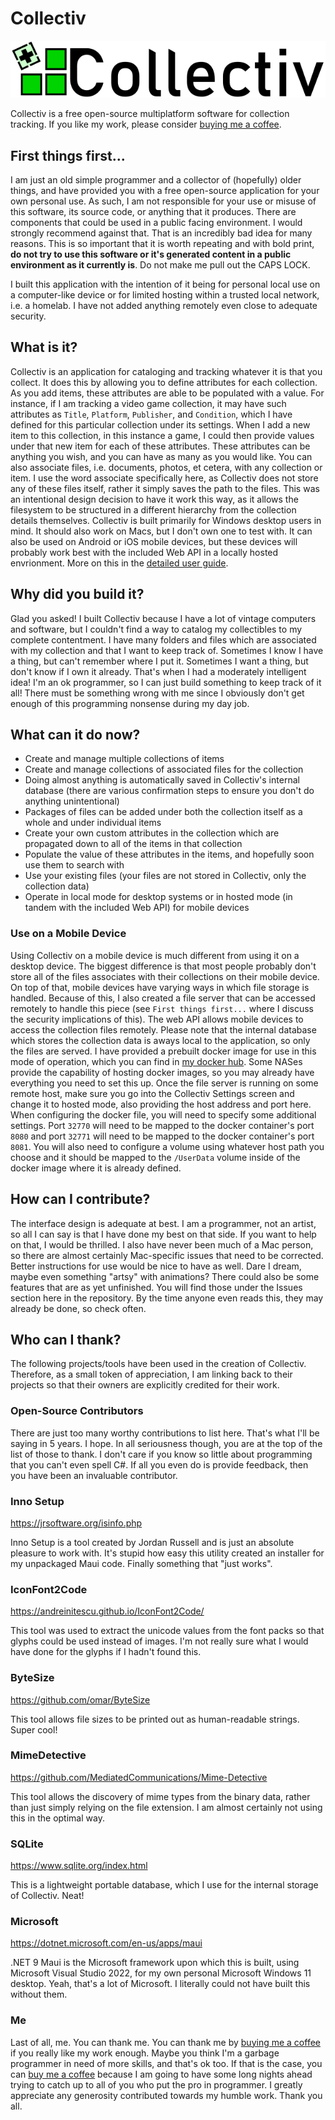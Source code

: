 # Collectiv

![image](logo.png)

Collectiv is a free open-source multiplatform software for collection tracking. If you like my work, please consider [buying me a coffee](https://buymeacoffee.com/jkmills78).

##  First things first...

I am just an old simple programmer and a collector of (hopefully) older things, and have provided you with a free open-source application for your own personal use.  As such, I am not responsible for your use or misuse of this software, its source code, or anything that it produces.  There are components that could be used in a public facing environment.  I would strongly recommend against that.  That is an incredibly bad idea for many reasons.  This is so important that it is worth repeating and with bold print, **do not try to use this software or it's generated content in a public environment as it currently is**.  Do not make me pull out the CAPS LOCK.

I built this application with the intention of it being for personal local use on a computer-like device or for limited hosting within a trusted local network, i.e. a homelab.  I have not added anything remotely even close to adequate security.

## What is it?

Collectiv is an application for cataloging and tracking whatever it is that you collect.  It does this by allowing you to define attributes for each collection.  As you add items, these attributes are able to be populated with a value.  For instance, if I am tracking a video game collection, it may have such attributes as ```Title```, ```Platform```, ```Publisher```, and ```Condition```, which I have defined for this particular collection under its settings.  When I add a new item to this collection, in this instance a game, I could then provide values under that new item for each of these attributes.   These attributes can be anything you wish, and you can have as many as you would like.  You can also associate files, i.e. documents, photos, et cetera, with any collection or item.  I use the word associate specifically here, as Collectiv does not store any of these files itself, rather it simply saves the path to the files.  This was an intentional design decision to have it work this way, as it allows the filesystem to be structured in a different hierarchy from the collection details themselves.  Collectiv is built primarily for Windows desktop users in mind.  It should also work on Macs, but I don't own one to test with.  It can also be used on Android or iOS mobile devices, but these devices will probably work best with the included Web API in a locally hosted envrionment.  More on this in the [detailed user guide](/Resources/Documentation/DetailedUserGuide/DetailedUserGuide.md).

## Why did you build it?

Glad you asked!  I built Collectiv because I have a lot of vintage computers and software, but I couldn't find a way to catalog my collectibles to my complete contentment.  I have many folders and files which are associated with my collection and that I want to keep track of.  Sometimes I know I have a thing, but can't remember where I put it.  Sometimes I want a thing, but don't know if I own it already.  That's when I had a moderately intelligent idea! I'm an ok programmer, so I can just build something to keep track of it all!  There must be something wrong with me since I obviously don't get enough of this programming nonsense during my day job.

## What can it do now?

* Create and manage multiple collections of items
* Create and manage collections of associated files for the collection
* Doing almost anything is automatically saved in Collectiv's internal database (there are various confirmation steps to ensure you don't do anything unintentional)
* Packages of files can be added under both the collection itself as a whole and under individual items
* Create your own custom attributes in the collection which are propagated down to all of the items in that collection
* Populate the value of these attributes in the items, and hopefully soon use them to search with
* Use your existing files (your files are not stored in Collectiv, only the collection data)
* Operate in local mode for desktop systems or in hosted mode (in tandem with the included Web API) for mobile devices

### Use on a Mobile Device

Using Collectiv on a mobile device is much different from using it on a desktop device.  The biggest difference is that most people probably don't store all of the files associates with their collections on their mobile device.  On top of that, mobile devices have varying ways in which file storage is handled.  Because of this, I also created a file server that can be accessed remotely to handle this piece (see ```First things first...``` where I discuss the security implications of this).  The web API allows mobile devices to access the collection files remotely.  Please note that the internal database which stores the collection data is aways local to the application, so only the files are served.  I have provided a prebuilt docker image for use in this mode of operation, which you can find in [my docker hub](https://hub.docker.com/r/jkmills78/collectivfileserver).  Some NASes provide the capability of hosting docker images, so you may already have everything you need to set this up.  Once the file server is running on some remote host, make sure you go into the Collectiv Settings screen and change it to hosted mode, also providing the host address and port here.  When configuring the docker file, you will need to specify some additional settings. Port ```32770``` will need to be mapped to the docker container's port ```8080``` and port ```32771``` will need to be mapped to the docker container's port ```8081```.  You will also need to configure a volume using whatever host path you choose and it should be mapped to the ```/UserData``` volume inside of the docker image where it is already defined.

## How can I contribute?

The interface design is adequate at best.  I am a programmer, not an artist, so all I can say is that I have done my best on that side.  If you want to help on that, I would be thrilled.  I also have never been much of a Mac person, so there are almost certainly Mac-specific issues that need to be corrected.  Better instructions for use would be nice to have as well.  Dare I dream, maybe even something "artsy" with animations?  There could also be some features that are as yet unfinished.  You will find those under the Issues section here in the repository.  By the time anyone even reads this, they may already be done, so check often.

## Who can I thank?

The following projects/tools have been used in the creation of Collectiv.  Therefore, as a small token of appreciation, I am linking back to their projects so that their owners are explicitly credited for their work.

### Open-Source Contributors

There are just too many worthy contributions to list here.  That's what I'll be saying in 5 years.  I hope.  In all seriousness though, you are at the top of the list of those to thank.  I don't care if you know so little about programming that you can't even spell C#.  If all you even do is provide feedback, then you have been an invaluable contributor.

### Inno Setup

https://jrsoftware.org/isinfo.php

Inno Setup is a tool created by Jordan Russell and is just an absolute pleasure to work with.  It's stupid how easy this utility created an installer for my unpackaged Maui code.  Finally something that "just works".

### IconFont2Code

https://andreinitescu.github.io/IconFont2Code/

This tool was used to extract the unicode values from the font packs so that glyphs could be used instead of images.  I'm not really sure what I would have done for the glyphs if I hadn't found this.

### ByteSize

https://github.com/omar/ByteSize

This tool allows file sizes to be printed out as human-readable strings.  Super cool!

### MimeDetective

https://github.com/MediatedCommunications/Mime-Detective

This tool allows the discovery of mime types from the binary data, rather than just simply relying on the file extension.  I am almost certainly not using this in the optimal way.

### SQLite

https://www.sqlite.org/index.html

This is a lightweight portable database, which I use for the internal storage of Collectiv.  Neat!

### Microsoft

https://dotnet.microsoft.com/en-us/apps/maui

.NET 9 Maui is the Microsoft framework upon which this is built, using Microsoft Visual Studio 2022, for my own personal Microsoft Windows 11 desktop.  Yeah, that's a lot of Microsoft.  I literally could not have built this without them.

### Me

Last of all, me.  You can thank me.  You can thank me by [buying me a coffee](https://buymeacoffee.com/jkmills78) if you really like my work enough.  Maybe you think I'm a garbage programmer in need of more skills, and that's ok too.  If that is the case, you can [buy me a coffee](https://buymeacoffee.com/jkmills78) because I am going to have some long nights ahead trying to catch up to all of you who put the pro in programmer.  I greatly appreciate any generosity contributed towards my humble work.  Thank you all.
